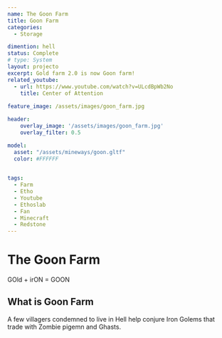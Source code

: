 ```yaml
---
name: The Goon Farm
title: Goon Farm
categories:
  - Storage

dimention: hell
status: Complete
# type: System
layout: projecto
excerpt: Gold farm 2.0 is now Goon farm!
related_youtube:
  - url: https://www.youtube.com/watch?v=ULcdBpWb2No
    title: Center of Attention
    
feature_image: /assets/images/goon_farm.jpg

header: 
    overlay_image: '/assets/images/goon_farm.jpg'
    overlay_filter: 0.5 

model:
  asset: "/assets/mineways/goon.gltf"
  color: #FFFFFF
  

tags:
  - Farm
  - Etho
  - Youtube
  - Ethoslab
  - Fan
  - Minecraft
  - Redstone
---
```


# The Goon Farm
GOld + irON = GOON

## What is Goon Farm
A few villagers condemned to live in Hell help conjure Iron Golems that trade with Zombie pigemn and Ghasts.

